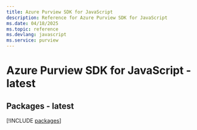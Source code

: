 ```yaml
---
title: Azure Purview SDK for JavaScript
description: Reference for Azure Purview SDK for JavaScript
ms.date: 04/18/2025
ms.topic: reference
ms.devlang: javascript
ms.service: purview
---
```

# Azure Purview SDK for JavaScript - latest
## Packages - latest
[!INCLUDE [packages](purview-index.md)]